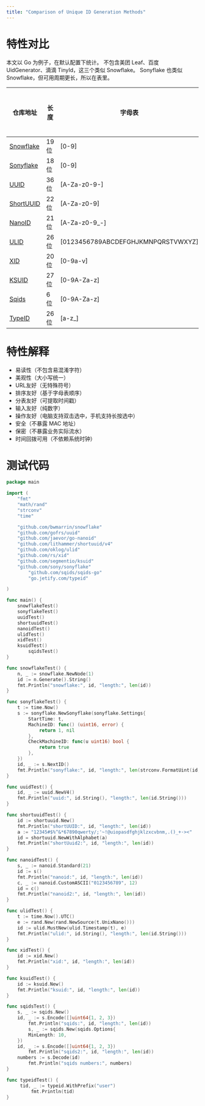 ```yaml
---
title: "Comparison of Unique ID Generation Methods"
---
```



# 特性对比

本文以 Go 为例子，在默认配置下统计。
不包含美团 Leaf、百度 UidGenerator、滴滴 TinyId，这三个类似 Snowflake。
Sonyflake 也类似 Snowflake，但可用周期更长，所以在表里。

| 仓库地址                                                | 长度  | 字母表                                 | 包含时间戳  | 包含机器号  | 包含随机数  | 自定义种子  | 自定义码表  | 自定义长度  | 易读性    | 美观性    | URL友好  | 排序友好   | 分表友好   | 输入友好   | 操作友好   | 可以校验   |
| --------------------------------------------------- | --- | ----------------------------------- | ------ | ------ | ------ | ------ | ------ | ------ | ------ | ------ | ------ | ------ | ------ | ------ | ------ | ------ |
| [Snowflake](https://github.com/bwmarrin/snowflake)  | 19位 | \[0-9]                              | ✔      | ✔      | <br /> | <br /> | <br /> | <br /> | ✔      | ✔      | ✔      | ✔      | ✔      | ✔      | ✔      | ✔      |
| [Sonyflake](https://github.com/sony/sonyflake)      | 18位 | \[0-9]                              | ✔      | ✔      | <br /> | <br /> | <br /> | <br /> | ✔      | ✔      | ✔      | ✔      | ✔      | ✔      | ✔      | ✔      |
| [UUID](https://github.com/gofrs/uuid)               | 36位 | \[A-Za-z0-9-]                       | <br /> | <br /> | ✔      | <br /> | <br /> | <br /> | <br /> | ✔      | <br /> | <br /> | <br /> | <br /> | <br /> | <br /> |
| [ShortUUID](https://github.com/lithammer/shortuuid) | 22位 | \[A-Za-z0-9]                        | <br /> | <br /> | ✔      | <br /> | ✔      | <br /> | ✔      | <br /> | ✔      | <br /> | <br /> | <br /> | ✔      | <br /> |
| [NanoID](https://github.com/jaevor/go-nanoid)       | 21位 | \[A-Za-z0-9\_-]                     | <br /> | <br /> | ✔      | <br /> | ✔      | ✔      | <br /> | <br /> | <br /> | <br /> | <br /> | <br /> | <br /> | <br /> |
| [ULID](https://github.com/oklog/ulid)               | 26位 | \[0123456789ABCDEFGHJKMNPQRSTVWXYZ] | ✔      | <br /> | ✔      | ✔      | <br /> | <br /> | <br /> | ✔      | ✔      | ✔      | ✔      | <br /> | ✔      | ✔      |
| [XID](https://github.com/rs/xid)                    | 20位 | \[0-9a-v]                           | ✔      | ✔      | ✔      | <br /> | <br /> | <br /> | <br /> | ✔      | ✔      | ✔      | ✔      | <br /> | ✔      | ✔      |
| [KSUID](https://github.com/segmentio/ksuid)         | 27位 | \[0-9A-Za-z]                        | ✔      | <br /> | ✔      | ✔      | <br /> | <br /> | <br /> | <br /> | ✔      | ✔      | ✔      | <br /> | ✔      | ✔      |
| [Sqids](https://github.com/sqids/sqids-go)          | 6位  | \[0-9A-Za-z]                        | <br /> | <br /> | ✔      | ✔      | <br /> | ✔      | <br /> | <br /> | ✔      | <br /> | <br /> | <br /> | ✔      | <br /> |
| [TypeID](https://github.com/jetify-com/typeid-go)   | 26位 | \[a-z_]                             | ✔      | <br /> | ✔      | <br /> | <br /> | <br /> | <br /> | ✔      | ✔      | ✔      | ✔      | <br /> | ✔      | <br /> |

# 特性解释

- 易读性（不包含易混淆字符）
- 美观性（大小写统一）
- URL友好（无特殊符号）
- 排序友好（基于字母表顺序）
- 分表友好（可提取时间戳）
- 输入友好（纯数字）
- 操作友好（电脑支持双击选中，手机支持长按选中）
- 安全（不暴露 MAC 地址）
- 保密（不暴露业务实际流水）
- 时间回拨可用（不依赖系统时钟）

# 测试代码

```go
package main

import (
	"fmt"
	"math/rand"
	"strconv"
	"time"

	"github.com/bwmarrin/snowflake"
	"github.com/gofrs/uuid"
	"github.com/jaevor/go-nanoid"
	"github.com/lithammer/shortuuid/v4"
	"github.com/oklog/ulid"
	"github.com/rs/xid"
	"github.com/segmentio/ksuid"
	"github.com/sony/sonyflake"
        "github.com/sqids/sqids-go"
        "go.jetify.com/typeid"

)

func main() {
	snowflakeTest()
	sonyflakeTest()
	uuidTest()
	shortuuidTest()
	nanoidTest()
	ulidTest()
	xidTest()
	ksuidTest()
        sqidsTest()
}

func snowflakeTest() {
	n, _ := snowflake.NewNode(1)
	id := n.Generate().String()
	fmt.Println("snowflake:", id, "length:", len(id))
}

func sonyflakeTest() {
	t := time.Now()
	s := sonyflake.NewSonyflake(sonyflake.Settings{
		StartTime: t,
		MachineID: func() (uint16, error) {
			return 1, nil
		},
		CheckMachineID: func(u uint16) bool {
			return true
		},
	})
	id, _ := s.NextID()
	fmt.Println("sonyflake:", id, "length:", len(strconv.FormatUint(id, 10)))
}

func uuidTest() {
	id, _ := uuid.NewV4()
	fmt.Println("uuid:", id.String(), "length:", len(id.String()))
}

func shortuuidTest() {
	id := shortuuid.New()
	fmt.Println("shortUUID:", id, "length:", len(id))
	a := "12345#$%^&*67890qwerty/;'~!@uiopasdfghjklzxcvbnm,.()_+·><"
	id = shortuuid.NewWithAlphabet(a)
	fmt.Println("shortUuid2:", id, "length:", len(id))
}

func nanoidTest() {
	s, _ := nanoid.Standard(21)
	id := s()
	fmt.Println("nanoid:", id, "length:", len(id))
	c, _ := nanoid.CustomASCII("0123456789", 12)
	id = c()
	fmt.Println("nanoid2:", id, "length:", len(id))
}

func ulidTest() {
	t := time.Now().UTC()
	e := rand.New(rand.NewSource(t.UnixNano()))
	id := ulid.MustNew(ulid.Timestamp(t), e)
	fmt.Println("ulid:", id.String(), "length:", len(id.String()))
}

func xidTest() {
	id := xid.New()
	fmt.Println("xid:", id, "length:", len(id))
}

func ksuidTest() {
	id := ksuid.New()
	fmt.Println("ksuid:", id, "length:", len(id))
}

func sqidsTest() {
	s, _ := sqids.New()
	id, _ := s.Encode([]uint64{1, 2, 3})
        fmt.Println("sqids:", id, "length:", len(id))
        s, _ := sqids.New(sqids.Options{
		MinLength: 10,
	})
	id, _ := s.Encode([]uint64{1, 2, 3})
        fmt.Println("sqids2:", id, "length:", len(id))
	numbers := s.Decode(id)
        fmt.Println("sqids numbers:", numbers)
}

func typeidTest() {
	 tid, _ := typeid.WithPrefix("user")
         fmt.Println(tid)
}
```
